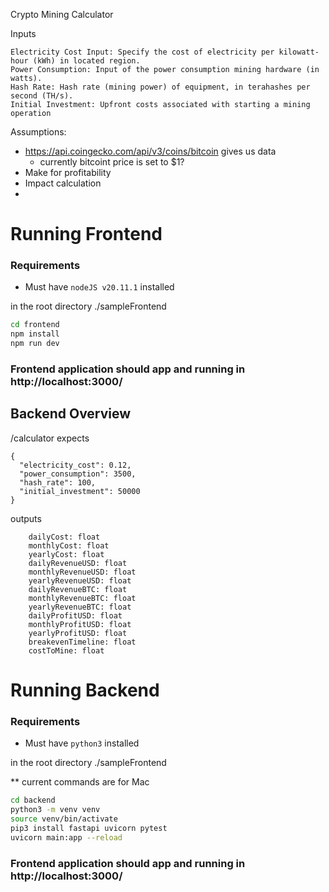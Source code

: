 Crypto Mining Calculator 

Inputs 

````
Electricity Cost Input: Specify the cost of electricity per kilowatt-hour (kWh) in located region.
Power Consumption: Input of the power consumption mining hardware (in watts).
Hash Rate: Hash rate (mining power) of equipment, in terahashes per second (TH/s).
Initial Investment: Upfront costs associated with starting a mining operation
````


Assumptions:
* https://api.coingecko.com/api/v3/coins/bitcoin gives us data 
  * currently bitcoint price is set to $1?
* Make for profitability 
* Impact calculation
* 

# Running Frontend
### Requirements
* Must have `nodeJS v20.11.1` installed 

in the root directory ./sampleFrontend
```bash
cd frontend
npm install
npm run dev 
```

### Frontend application should app and running in http://localhost:3000/


## Backend Overview 

/calculator expects 
```
{
  "electricity_cost": 0.12,
  "power_consumption": 3500,
  "hash_rate": 100,
  "initial_investment": 50000
}
```

outputs 

````
    dailyCost: float 
    monthlyCost: float
    yearlyCost: float
    dailyRevenueUSD: float
    monthlyRevenueUSD: float
    yearlyRevenueUSD: float
    dailyRevenueBTC: float
    monthlyRevenueBTC: float
    yearlyRevenueBTC: float
    dailyProfitUSD: float
    monthlyProfitUSD: float
    yearlyProfitUSD: float
    breakevenTimeline: float 
    costToMine: float
````



# Running Backend
### Requirements
* Must have `python3` installed 

in the root directory ./sampleFrontend

** current commands are for Mac
```bash
cd backend
python3 -m venv venv
source venv/bin/activate
pip3 install fastapi uvicorn pytest
uvicorn main:app --reload 
```

### Frontend application should app and running in http://localhost:3000/